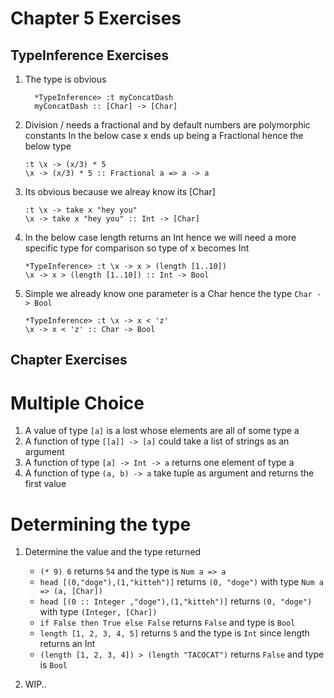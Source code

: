 # Chapter 5 Exercises

## TypeInference Exercises

1. The type is obvious

    ```
      *TypeInference> :t myConcatDash
      myConcatDash :: [Char] -> [Char]
    ```

2. Division / needs a fractional and by default numbers are polymorphic constants
In the below case x ends up being a Fractional hence the below type

      ```
      :t \x -> (x/3) * 5
      \x -> (x/3) * 5 :: Fractional a => a -> a
      ```
  
3. Its obvious because we alreay know its [Char]

      ```
      :t \x -> take x "hey you"
      \x -> take x "hey you" :: Int -> [Char]
      ```

4. In the below case length returns an Int hence we will need a more specific type for comparison so type of x becomes Int

      ```
      *TypeInference> :t \x -> x > (length [1..10])
      \x -> x > (length [1..10]) :: Int -> Bool
      ```
  
5. Simple we already know one parameter is a Char hence the type `Char -> Bool`
  
      ```
      *TypeInference> :t \x -> x < 'z'
      \x -> x < 'z' :: Char -> Bool
      ```
      
## Chapter Exercises

# Multiple Choice

1. A value of type `[a]` is a lost whose elements are all of some type a
2. A function of type `[[a]] -> [a]` could take a list of strings as an argument
3. A function of type `[a] -> Int -> a` returns one element of type a
4. A function of type `(a, b) -> a` take tuple as argument and returns the first value

# Determining the type

1. Determine the value and the type returned
    * `(* 9) 6` returns `54` and the type is `Num a => a`
    * `head [(0,"doge"),(1,"kitteh")]` returns `(0, "doge")` with type `Num a => (a, [Char])`
    * `head [(0 :: Integer ,"doge"),(1,"kitteh")]` returns `(0, "doge")` with type `(Integer, [Char])`
    * `if False then True else False` returns `False` and type is `Bool`
    * `length [1, 2, 3, 4, 5]` returns `5` and the type is `Int` since length returns an Int
    * `(length [1, 2, 3, 4]) > (length "TACOCAT")` returns `False` and type is `Bool`

2. WIP..
